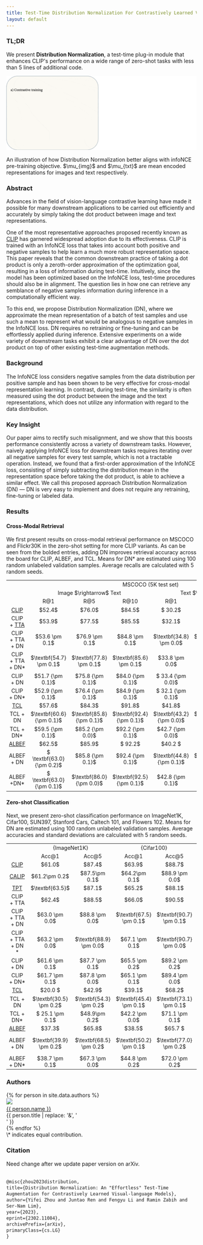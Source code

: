 ```yaml
---
title: Test-Time Distribution Normalization For Contrastively Learned Vision-language Models
layout: default
---
```


<script type="text/x-mathjax-config">
  MathJax.Hub.Config({tex2jax: {inlineMath: [['$','$'], ['\\(','\\)']]}});
</script>
<script
  src="https://cdn.mathjax.org/mathjax/latest/MathJax.js?config=TeX-AMS-MML_HTMLorMML"
  type="text/javascript">
</script>

### TL;DR

We present **Distribution Normalization**, a test-time plug-in module that enhances CLIP's performance on a wide range of zero-shot tasks with less than 5 lines of additional code.

<p align="center">
    <img src="images/dn.gif" alt="Image" />
    <figcaption>An illustration of how Distribution Normalization better aligns with infoNCE pre-training objective. $\mu_{img}$ and $\mu_{txt}$ are mean encoded representations for images and text respectively.</figcaption>
</p>

### Abstract

Advances in the field of vision-language contrastive learning have made it possible for many downstream applications to be carried out efficiently and accurately by simply taking the dot product between image and text representations.

One of the most representative approaches proposed recently known as [CLIP](https://arxiv.org/abs/2103.00020) has garnered widespread adoption due to its effectiveness. CLIP is trained with an InfoNCE loss that takes into account both positive and negative samples to help learn a much more robust representation space. This paper reveals that the common downstream practice of taking a dot product is only a zeroth-order approximation of the optimization goal, resulting in a loss of information during test-time. Intuitively, since the model has been optimized based on the InfoNCE loss, test-time procedures should also be in alignment. The question lies in how one can retrieve any semblance of negative samples information during inference in a computationally efficient way.

To this end, we propose Distribution Normalization (DN), where we approximate the mean representation of a batch of test samples and use such a mean to represent what would be analogous to negative samples in the InfoNCE loss. DN requires no retraining or fine-tuning and can be effortlessly applied during inference. Extensive experiments on a wide variety of downstream tasks exhibit a clear advantage of DN over the dot product on top of other existing test-time augmentation methods.

### Background

The InfoNCE loss considers negative samples from the data distribution per positive sample and has been shown to be very effective for cross-modal representation learning. In contrast, during test-time, the similarity is often measured using the dot product between the image and the text representations, which does not utilize any information with regard to the data distribution.

### Key Insight

Our paper aims to rectify such misalignment, and we show that this boosts performance consistently across a variety of downstream tasks. However, naively applying InfoNCE loss for downstream tasks requires iterating over all negative samples for every test sample, which is not a tractable operation. Instead, we found that a first-order approximation of the InfoNCE loss, consisting of simply subtracting the distribution mean in the representation space before taking the dot product, is able to achieve a similar effect. We call this proposed approach Distribution Normalization (DN) &mdash; DN is very easy to implement and does not require any retraining, fine-tuning or labeled data.

### Results

#### Cross-Modal Retrieval

We first present results on cross-modal retrieval performance on MSCOCO and Flickr30K in the zero-shot setting for more CLIP variants. As can be seen from the bolded entries, adding DN improves retrieval accuracy across the board for CLIP, ALBEF, and TCL. Means for DN\* are estimated using 100 random unlabeled validation samples. Average recalls are calculated with 5 random seeds.

<table>
    <tr>
        <td style="text-align:center;"></td>
        <td colspan="6" style="text-align:center;">MSCOCO (5K test set)</td>
        <td colspan="6" style="text-align:center;">Flickr30K (1K test set)</td>
    </tr>
    <tr>
        <td style="text-align:center;"></td>
        <td colspan="3" style="text-align:center;">Image $\rightarrow$ Text</td>
        <td colspan="3" style="text-align:center;">Text $\rightarrow$ Image</td>
        <td colspan="3" style="text-align:center;">Image $\rightarrow$ Text</td>
        <td colspan="3" style="text-align:center;">Text $\rightarrow$ Image
    </tr>
    <tr>
        <td style="text-align:center;"></td>
        <td style="text-align:center;">R@1</td>
        <td style="text-align:center;">R@5</td>
        <td style="text-align:center;">R@10</td>
        <td style="text-align:center;">R@1</td>
        <td style="text-align:center;">R@5</td>
        <td style="text-align:center;">R@10</td>
        <td style="text-align:center;">R@1</td>
        <td style="text-align:center;">R@5</td>
        <td style="text-align:center;">R@10</td>
        <td style="text-align:center;">R@1</td>
        <td style="text-align:center;">R@5</td>
        <td style="text-align:center;">R@10</td>
    </tr>
    <tr>
        <td style="text-align:center;"><a href="https://arxiv.org/abs/2103.00020" rel="noreferrer nofollow" target="_blank">CLIP</a></td>
        <td style="text-align:center;">$52.4$</td>
        <td style="text-align:center;">$76.0$</td>
        <td style="text-align:center;">$84.5$</td>
        <td style="text-align:center;">$ 30.2$</td>
        <td style="text-align:center;">$55.1$</td>
        <td style="text-align:center;">$66.4$</td>
        <td style="text-align:center;">$81.3$</td>
        <td style="text-align:center;">$95.0$</td>
        <td style="text-align:center;">$98.5$</td>
        <td style="text-align:center;">$62.7$</td>
        <td style="text-align:center;">$86.0$</td>
        <td style="text-align:center;">$92.0$</td>
    </tr>
    <tr>
        <td style="text-align:center;">CLIP + <a href="https://arxiv.org/abs/2011.11156" rel="noreferrer nofollow" target="_blank">TTA</a></td>
        <td style="text-align:center;">$53.9$</td>
        <td style="text-align:center;">$77.5$</td>
        <td style="text-align:center;">$85.5$</td>
        <td style="text-align:center;">$32.1$</td>
        <td style="text-align:center;">$57.5$</td>
        <td style="text-align:center;">$68.3$</td>
        <td style="text-align:center;">$83.2$</td>
        <td style="text-align:center;">$96.8$</td>
        <td style="text-align:center;">$98.4$</td>
        <td style="text-align:center;">$65.2$</td>
        <td style="text-align:center;">$87.9$</td>
        <td style="text-align:center;">$92.9$</td>
    </tr>
    <tr>
        <td style="text-align:center;">CLIP + TTA + DN</td>
        <td style="text-align:center;">$53.6 \pm 0.1$</td>
        <td style="text-align:center;">$76.9 \pm 0.1$</td>
        <td style="text-align:center;">$84.8 \pm 0.1$</td>
        <td style="text-align:center;">$\textbf{34.8} \pm 0.0$</td>
        <td style="text-align:center;">$\textbf{60.4} \pm 0.0$</td>
        <td style="text-align:center;">$\textbf{70.8} \pm 0.1$</td>
        <td style="text-align:center;">$\textbf{85.8} \pm 0.2$</td>
        <td style="text-align:center;">$\textbf{97.5} \pm 0.1$</td>
        <td style="text-align:center;">$\textbf{99.1} \pm 0.0$</td>
        <td style="text-align:center;">$\textbf{68.1} \pm 0.1$</td>
        <td style="text-align:center;">$\textbf{89.4} \pm 0.1$</td>
        <td style="text-align:center;">$\textbf{94.1} \pm 0.0$</td>
    </tr>
    <tr>
        <td style="text-align:center;">CLIP + TTA + DN*</td>
        <td style="text-align:center;">$\textbf{54.7} \pm 0.1$</td>
        <td style="text-align:center;">$\textbf{77.8} \pm 0.1$</td>
        <td style="text-align:center;">$\textbf{85.6} \pm 0.1$</td>
        <td style="text-align:center;">$33.8 \pm 0.0$</td>
        <td style="text-align:center;">$59.4 \pm 0.0$</td>
        <td style="text-align:center;">$70.1 \pm 0.0$</td>
        <td style="text-align:center;">$\textbf{85.8} \pm 0.1 $</td>
        <td style="text-align:center;">$\textbf{97.5} \pm 0.1$</td>
        <td style="text-align:center;">$98.8 \pm 0.1$</td>
        <td style="text-align:center;">$67.6 \pm 0.0$</td>
        <td style="text-align:center;">$89.1 \pm 0.0$</td>
        <td style="text-align:center;">$93.9 \pm 0.1$</td>
    </tr>
    <tr>
        <td style="text-align:center;">CLIP + DN</td>
        <td style="text-align:center;">$51.7 {\pm 0.1}$</td>
        <td style="text-align:center;">$75.8 {\pm 0.1}$</td>
        <td style="text-align:center;">$84.0 {\pm 0.1}$</td>
        <td style="text-align:center;">$ 33.4 {\pm 0.0}$</td>
        <td style="text-align:center;">$58.6 {\pm 0.1}$</td>
        <td style="text-align:center;">$69.4 {\pm 0.1}$</td>
        <td style="text-align:center;">$83.3 {\pm 0.2} $</td>
        <td style="text-align:center;">$96.4 {\pm 0.1}$</td>
        <td style="text-align:center;">$98.6 {\pm 0.1}$</td>
        <td style="text-align:center;">$66.2 {\pm 0.1}$</td>
        <td style="text-align:center;">$88.2 {\pm 0.1}$</td>
        <td style="text-align:center;">$93.3 {\pm 0.1}$</td>
    </tr>
    <tr>
        <td style="text-align:center;">CLIP + DN*</td>
        <td style="text-align:center;">$52.9 {\pm 0.1}$</td>
        <td style="text-align:center;">$76.4 {\pm 0.1}$</td>
        <td style="text-align:center;">$84.9 {\pm 0.1}$</td>
        <td style="text-align:center;">$ 32.1 {\pm 0.1}$</td>
        <td style="text-align:center;">$57.4 {\pm 0.0}$</td>
        <td style="text-align:center;">${68.3} {\pm 0.1}$</td>
        <td style="text-align:center;">${83.5} {\pm 0.1} $</td>
        <td style="text-align:center;">$96.2 {\pm 0.0}$</td>
        <td style="text-align:center;">$98.5 {\pm 0.1}$</td>
        <td style="text-align:center;">$64.8 {\pm 0.2}$</td>
        <td style="text-align:center;">$87.5 {\pm 0.1}$</td>
        <td style="text-align:center;">$93.1 {\pm 0.0}$</td>
    </tr>
    <tr>
        <td style="text-align:center;"><a href="https://arxiv.org/abs/2202.10401" rel="noreferrer nofollow" target="_blank">TCL</a></td>
        <td style="text-align:center;">$57.6$</td>
        <td style="text-align:center;">$84.3$</td>
        <td style="text-align:center;">$91.8$</td>
        <td style="text-align:center;">$41.8$</td>
        <td style="text-align:center;">$70.6$</td>
        <td style="text-align:center;">$ 80.6$</td>
        <td style="text-align:center;">$ 73.8$</td>
        <td style="text-align:center;">$93.3$</td>
        <td style="text-align:center;">$ 96.9$</td>
        <td style="text-align:center;">$59.1$</td>
        <td style="text-align:center;">$84.6$</td>
        <td style="text-align:center;">$91.1$</td>
    </tr>
    <tr>
        <td style="text-align:center;">TCL + DN</td>
        <td style="text-align:center;">$\textbf{60.6} {\pm 0.1}$</td>
        <td style="text-align:center;">$\textbf{85.8} {\pm 0.1}$</td>
        <td style="text-align:center;">$\textbf{92.4} {\pm 0.1}$</td>
        <td style="text-align:center;">$\textbf{43.2} {\pm 0.0}$</td>
        <td style="text-align:center;">$\textbf{71.8} {\pm 0.1}$</td>
        <td style="text-align:center;">$\textbf{81.6} {\pm 0.0}$</td>
        <td style="text-align:center;">$77.5 {\pm 0.5}$</td>
        <td style="text-align:center;">$94.1 {\pm 0.2}$</td>
        <td style="text-align:center;">$\textbf{96.9} {\pm 0.2}$</td>
        <td style="text-align:center;">$59.8 {\pm 0.2}$</td>
        <td style="text-align:center;">$84.9 {\pm 0.1}$</td>
        <td style="text-align:center;">$91.1 {\pm 0.1}$</td>
    </tr>
    <tr>
        <td style="text-align:center;">TCL + DN*</td>
        <td style="text-align:center;">$59.5 {\pm 0.1}$</td>
        <td style="text-align:center;">$85.2 {\pm 0.0}$</td>
        <td style="text-align:center;">$92.2 {\pm 0.1}$</td>
        <td style="text-align:center;">$42.7 {\pm 0.0}$</td>
        <td style="text-align:center;">$71.5 {\pm 0.0}$</td>
        <td style="text-align:center;">$81.3 {\pm 0.0}$</td>
        <td style="text-align:center;">$75.5 {\pm 0.0}$</td>
        <td style="text-align:center;">$\textbf{94.4} {\pm 0.1}$</td>
        <td style="text-align:center;">$ 96.9 {\pm 0.1}$</td>
        <td style="text-align:center;">$\textbf{60.0} {\pm 0.1}$</td>
        <td style="text-align:center;">$\textbf{85.1} {\pm 0.0}$</td>
        <td style="text-align:center;">$91.1 {\pm 0.0}$</td>
    </tr>
    <tr>
        <td style="text-align:center;"><a href="https://arxiv.org/abs/2107.07651" rel="noreferrer nofollow" target="_blank">ALBEF</a></td>
        <td style="text-align:center;">$62.5$</td>
        <td style="text-align:center;">$85.9$</td>
        <td style="text-align:center;">$ 92.2$</td>
        <td style="text-align:center;">$40.2 $</td>
        <td style="text-align:center;">$68.4$</td>
        <td style="text-align:center;">$78.9$</td>
        <td style="text-align:center;">$78.2$</td>
        <td style="text-align:center;">$95.5$</td>
        <td style="text-align:center;">$97.9$</td>
        <td style="text-align:center;">$59.9$</td>
        <td style="text-align:center;">$84.8$</td>
        <td style="text-align:center;">$90.6$</td>
    </tr>
    <tr>
        <td style="text-align:center;">ALBEF + DN</td>
        <td style="text-align:center;">$ \textbf{63.0} {\pm 0.2}$</td>
        <td style="text-align:center;">$85.8 {\pm 0.1}$</td>
        <td style="text-align:center;">$92.4 {\pm 0.1}$</td>
        <td style="text-align:center;">$\textbf{44.8} {\pm 0.1}$</td>
        <td style="text-align:center;">$\textbf{72.5} {\pm 0.0}$</td>
        <td style="text-align:center;">$\textbf{82.0} {\pm 0.0}$</td>
        <td style="text-align:center;">$\textbf{80.6} {\pm 0.1}$</td>
        <td style="text-align:center;">$\textbf{96.2} {\pm 0.1}$</td>
        <td style="text-align:center;">$\textbf{98.3} {\pm 0.1}$</td>
        <td style="text-align:center;">$\textbf{64.1} {\pm 0.0}$</td>
        <td style="text-align:center;">$\textbf{87.1} {\pm 0.1}$</td>
        <td style="text-align:center;">$\textbf{92.3} {\pm 0.1}$</td>
    </tr>
    <tr>
        <td style="text-align:center;">ALBEF +DN*</td>
        <td style="text-align:center;">$ \textbf{63.0} {\pm 0.1}$</td>
        <td style="text-align:center;">$\textbf{86.0} {\pm 0.0}$</td>
        <td style="text-align:center;">$\textbf{92.5} {\pm 0.1}$</td>
        <td style="text-align:center;">$42.8 {\pm 0.1}$</td>
        <td style="text-align:center;">$70.8 {\pm 0.0}$</td>
        <td style="text-align:center;">$80.7 {\pm 0.0}$</td>
        <td style="text-align:center;">$79.2 {\pm 0.1}$</td>
        <td style="text-align:center;">$\textbf{96.2} {\pm 0.0}$</td>
        <td style="text-align:center;">$98.0 {\pm 0.0}$</td>
        <td style="text-align:center;">$62.4 {\pm 0.1}$</td>
        <td style="text-align:center;">$86.1 {\pm 0.1}$</td>
        <td style="text-align:center;">$91.9 {\pm 0.1}$</td>
    </tr>
</table>

#### Zero-shot Classification

Next, we present zero-shot classification performance on ImageNet1K, Cifar100, SUN397, Stanford Cars, Caltech 101, and Flowers 102. Means for DN are estimated using 100 random unlabeled validation samples. Average accuracies and standard deviations are calculated with 5 random seeds.

<table>
    <tr>
        <td style="text-align:center;"></td>
        <td colspan="2" style="text-align:center;">{ImageNet1K}</td>
        <td colspan="2" style="text-align:center;">{Cifar100}</td>
        <td colspan="2" style="text-align:center;">{SUN397}</td>
        <td colspan="2" style="text-align:center;">{Stanford Cars}</td>
        <td colspan="2" style="text-align:center;">{Caltech 101}</td>
        <td colspan="2" style="text-align:center;">{Flowers 102}</td>
    </tr>
    <tr>
        <td style="text-align:center;"></td>
        <td style="text-align:center;">Acc@1</td>
        <td style="text-align:center;">Acc@5</td>
        <td style="text-align:center;">Acc@1</td>
        <td style="text-align:center;">Acc@5</td>
        <td style="text-align:center;">Acc@1</td>
        <td style="text-align:center;">Acc@5</td>
        <td style="text-align:center;">Acc@1</td>
        <td style="text-align:center;">Acc@5</td>
        <td style="text-align:center;">Acc@1</td>
        <td style="text-align:center;">Acc@5</td>
        <td style="text-align:center;">Acc@1</td>
        <td style="text-align:center;">Acc@5</td>
    </tr>
    <tr>
        <td style="text-align:center;"><a href="https://arxiv.org/abs/2103.00020" rel="noreferrer nofollow" target="_blank">CLIP</a></td>
        <td style="text-align:center;">$61.0$</td>
        <td style="text-align:center;">$87.4$</td>
        <td style="text-align:center;">$63.9$</td>
        <td style="text-align:center;">$88.7$</td>
        <td style="text-align:center;">$56.1$</td>
        <td style="text-align:center;">$89.4$</td>
        <td style="text-align:center;">${58.6}$</td>
        <td style="text-align:center;">${90.9}$</td>
        <td style="text-align:center;">$82.3$</td>
        <td style="text-align:center;">$95.0$</td>
        <td style="text-align:center;">$62.1$</td>
        <td style="text-align:center;">$83.8$</td>
    </tr>
    <tr>
        <td style="text-align:center;"><a href="https://arxiv.org/abs/2209.14169" rel="noreferrer nofollow" target="_blank">CALIP</a></td>
        <td style="text-align:center;">$61.2\pm 0.2$</td>
        <td style="text-align:center;">$87.5\pm 0.1$</td>
        <td style="text-align:center;">$64.2\pm 0.1$</td>
        <td style="text-align:center;">$88.9 \pm 0.0$</td>
        <td style="text-align:center;">$56.1\pm 0.1$</td>
        <td style="text-align:center;">$89.3 \pm 0.1$</td>
        <td style="text-align:center;">$58.7\pm 0.0$</td>
        <td style="text-align:center;">$90.1 \pm 0.0$</td>
        <td style="text-align:center;">$82.5 \pm 0.1$</td>
        <td style="text-align:center;">$95.1\pm 0.0$</td>
        <td style="text-align:center;">$62.2 \pm 0.1$</td>
        <td style="text-align:center;">$83.4 \pm 0.0$</td>
    </tr>
    <tr>
        <td style="text-align:center;"><a href="https://arxiv.org/abs/2209.07511" rel="noreferrer nofollow" target="_blank">TPT</a></td>
        <td style="text-align:center;">$\textbf{63.5}$</td>
        <td style="text-align:center;">$87.1$</td>
        <td style="text-align:center;">$65.2$</td>
        <td style="text-align:center;">$88.1$</td>
        <td style="text-align:center;">$\textbf{59.4}$</td>
        <td style="text-align:center;">$88.8$</td>
        <td style="text-align:center;">$\textbf{61.5}$</td>
        <td style="text-align:center;">$90.2$</td>
        <td style="text-align:center;">$83.2$</td>
        <td style="text-align:center;">$96.0$</td>
        <td style="text-align:center;">$\textbf{64.5}$</td>
        <td style="text-align:center;">$81.3$</td>
    </tr>
    <tr>
        <td style="text-align:center;">CLIP + TTA</td>
        <td style="text-align:center;">$62.4$</td>
        <td style="text-align:center;">$88.5$</td>
        <td style="text-align:center;">$66.0$</td>
        <td style="text-align:center;">$90.5$</td>
        <td style="text-align:center;">$56.9$</td>
        <td style="text-align:center;">$90.0$</td>
        <td style="text-align:center;">$60.8$</td>
        <td style="text-align:center;">$\textbf{92.3}$</td>
        <td style="text-align:center;">$82.5$</td>
        <td style="text-align:center;">$95.4$</td>
        <td style="text-align:center;">$62.5$</td>
        <td style="text-align:center;">$84.0$</td>
    </tr>
    <tr>
        <td style="text-align:center;">CLIP + TTA + DN</td>
        <td style="text-align:center;">$63.0 \pm 0.0$</td>
        <td style="text-align:center;">$88.8 \pm 0.0$</td>
        <td style="text-align:center;">$\textbf{67.5} \pm 0.1$</td>
        <td style="text-align:center;">$\textbf{90.7} \pm 0.1$</td>
        <td style="text-align:center;">$58.8 \pm 0.2$</td>
        <td style="text-align:center;">$\textbf{91.0} \pm 0.1$</td>
        <td style="text-align:center;">$60.3 \pm 0.2$</td>
        <td style="text-align:center;">$91.5 \pm 0.1$</td>
        <td style="text-align:center;">$\textbf{83.3} \pm 0.1$</td>
        <td style="text-align:center;">$95.4 \pm 0.0$</td>
        <td style="text-align:center;">$63.1 \pm 0.1$</td>
        <td style="text-align:center;">$84.3 \pm 0.1$</td>
    </tr>
    <tr>
        <td style="text-align:center;">CLIP + TTA + DN *</td>
        <td style="text-align:center;">$63.2 \pm 0.0$</td>
        <td style="text-align:center;">$\textbf{88.9} \pm 0.0$</td>
        <td style="text-align:center;">$67.1 \pm 0.1$</td>
        <td style="text-align:center;">$\textbf{90.7} \pm 0.0$</td>
        <td style="text-align:center;">$58.1 \pm 0.1$</td>
        <td style="text-align:center;">$90.7 \pm 0.0$</td>
        <td style="text-align:center;">$\textbf{61.5} \pm 0.1$</td>
        <td style="text-align:center;">$92.2 \pm 0.0$</td>
        <td style="text-align:center;">$83.1 \pm 0.0$</td>
        <td style="text-align:center;">$\textbf{95.5} \pm 0.0$</td>
        <td style="text-align:center;">$63.5 \pm 0.1$</td>
        <td style="text-align:center;">$\textbf{84.5} \pm 0.0$</td>
    </tr>
    <tr>
        <td style="text-align:center;">CLIP + DN</td>
        <td style="text-align:center;">$61.6 \pm 0.1$</td>
        <td style="text-align:center;">$87.7 \pm 0.1$</td>
        <td style="text-align:center;">$65.5 \pm 0.2$</td>
        <td style="text-align:center;">$89.2 \pm 0.2$</td>
        <td style="text-align:center;">$57.9 \pm 0.1$</td>
        <td style="text-align:center;">$90.5 \pm 0.1$</td>
        <td style="text-align:center;">$57.5 \pm 0.1$</td>
        <td style="text-align:center;">$90.5 \pm 0.1$</td>
        <td style="text-align:center;">$82.9 \pm 0.1$</td>
        <td style="text-align:center;">$94.9 \pm 0.1$</td>
        <td style="text-align:center;">$62.7 \pm 0.1$</td>
        <td style="text-align:center;">$84.1 \pm 0.1$</td>
    </tr>
    <tr>
        <td style="text-align:center;">CLIP + DN*</td>
        <td style="text-align:center;">$61.7 \pm 0.1$</td>
        <td style="text-align:center;">$87.8 \pm 0.0$</td>
        <td style="text-align:center;">$65.1 \pm 0.1$</td>
        <td style="text-align:center;">$89.4 \pm 0.0$</td>
        <td style="text-align:center;">$57.3 \pm 0.0$</td>
        <td style="text-align:center;">$90.2 \pm 0.1$</td>
        <td style="text-align:center;">$58.6 \pm 0.1$</td>
        <td style="text-align:center;">$90.7 \pm 0.0$</td>
        <td style="text-align:center;">$82.8 \pm 0.0$</td>
        <td style="text-align:center;">$95.1 \pm 0.0$</td>
        <td style="text-align:center;">$62.9 \pm 0.1$</td>
        <td style="text-align:center;">$84.3 \pm 0.1$</td>
    </tr>
    <tr>
        <td style="text-align:center;"><a href="https://arxiv.org/abs/2202.10401" rel="noreferrer nofollow" target="_blank">TCL</a></td>
        <td style="text-align:center;">$20.0 $</td>
        <td style="text-align:center;">$42.9$</td>
        <td style="text-align:center;">$39.1$</td>
        <td style="text-align:center;">$68.2$</td>
        <td style="text-align:center;">$28.6$</td>
        <td style="text-align:center;">$63.4$</td>
        <td style="text-align:center;">$ 2.0$</td>
        <td style="text-align:center;">$ 8.7 $</td>
        <td style="text-align:center;">$58.8$</td>
        <td style="text-align:center;">$80.1$</td>
        <td style="text-align:center;">$24.4$</td>
        <td style="text-align:center;">$42.6$</td>
    </tr>
    <tr>
        <td style="text-align:center;">TCL + DN</td>
        <td style="text-align:center;">$\textbf{30.5} \pm 0.2$</td>
        <td style="text-align:center;">$\textbf{54.3} \pm 0.2$</td>
        <td style="text-align:center;">$\textbf{45.4} \pm 0.1$</td>
        <td style="text-align:center;">$\textbf{73.1} \pm  0.1$</td>
        <td style="text-align:center;">$\textbf{36.2} \pm 0.2$</td>
        <td style="text-align:center;">$\textbf{70.8} \pm 0.3$</td>
        <td style="text-align:center;">$\textbf{2.6} \pm 0.1$</td>
        <td style="text-align:center;">$\textbf{10.7} \pm 0.1$</td>
        <td style="text-align:center;">$\textbf{66.7} \pm 0.1$</td>
        <td style="text-align:center;">$\textbf{81.8} \pm 0.1$</td>
        <td style="text-align:center;">$\textbf{28.5} \pm 0.1$</td>
        <td style="text-align:center;">$\textbf{48.4} \pm 0.2$</td>
    </tr>
    <tr>
        <td style="text-align:center;">TCL + DN*</td>
        <td style="text-align:center;">$ 25.1 \pm 0.1$</td>
        <td style="text-align:center;">$48.9\pm 0.2$</td>
        <td style="text-align:center;">$42.2 \pm 0.0$</td>
        <td style="text-align:center;">$71.1 \pm  0.1$</td>
        <td style="text-align:center;">$31.8 \pm 0.1$</td>
        <td style="text-align:center;">$66.8 \pm 0.2$</td>
        <td style="text-align:center;">$2.4 \pm 0.0$</td>
        <td style="text-align:center;">$9.5 \pm 0.1$</td>
        <td style="text-align:center;">$63.9 \pm 0.1$</td>
        <td style="text-align:center;">$81.1 \pm 0.0$</td>
        <td style="text-align:center;">$27.2 \pm 0.1$</td>
        <td style="text-align:center;">$45.7 \pm 0.1$</td>
    </tr>
    <tr>
        <td style="text-align:center;"><a href="https://arxiv.org/abs/2107.07651" rel="noreferrer nofollow" target="_blank">ALBEF</a></td>
        <td style="text-align:center;">$37.3$</td>
        <td style="text-align:center;">$65.8$</td>
        <td style="text-align:center;">$38.5$</td>
        <td style="text-align:center;">$65.7 $</td>
        <td style="text-align:center;">$ 45.6$</td>
        <td style="text-align:center;">$81.5$</td>
        <td style="text-align:center;">$25.0 $</td>
        <td style="text-align:center;">$61.0$</td>
        <td style="text-align:center;">$66.0$</td>
        <td style="text-align:center;">$86.3$</td>
        <td style="text-align:center;">$26.9$</td>
        <td style="text-align:center;">$49.1$</td>
    </tr>
    <tr>
        <td style="text-align:center;">ALBEF + DN</td>
        <td style="text-align:center;">$\textbf{39.9} \pm 0.2$</td>
        <td style="text-align:center;">$\textbf{68.5} \pm 0.2$</td>
        <td style="text-align:center;">$\textbf{50.2} \pm 0.1$</td>
        <td style="text-align:center;">$\textbf{77.0} \pm 0.2$</td>
        <td style="text-align:center;">$\textbf{46.7} \pm 0.1$</td>
        <td style="text-align:center;">$ \textbf{82.4} \pm 0.1$</td>
        <td style="text-align:center;">$\textbf{26.0} \pm 0.2$</td>
        <td style="text-align:center;">$\textbf{62.0} \pm 0.3$</td>
        <td style="text-align:center;">$\textbf{71.5} \pm 0.3$</td>
        <td style="text-align:center;">$\textbf{88.9} \pm 0.1$</td>
        <td style="text-align:center;">$\textbf{33.1} \pm 0.2$</td>
        <td style="text-align:center;">$\textbf{54.4} \pm 0.1$</td>
    </tr>
    <tr>
        <td style="text-align:center;">ALBEF + DN*</td>
        <td style="text-align:center;">$38.7 \pm 0.1$</td>
        <td style="text-align:center;">$67.3 \pm 0.0$</td>
        <td style="text-align:center;">$44.8 \pm 0.2$</td>
        <td style="text-align:center;">$72.0 \pm 0.2$</td>
        <td style="text-align:center;">$46.3 \pm 0.1$</td>
        <td style="text-align:center;">$ 82.0 \pm 0.0$</td>
        <td style="text-align:center;">$\textbf{26.0} \pm 0.1$</td>
        <td style="text-align:center;">$61.7 \pm 0.2$</td>
        <td style="text-align:center;">$68.9 \pm 0.4$</td>
        <td style="text-align:center;">$87.6 \pm 0.2$</td>
        <td style="text-align:center;">$29.9 \pm 0.1$</td>
        <td style="text-align:center;">$51.9 \pm 0.1$</td>
    </tr>
</table>

### Authors

<div>
<div style="text-align: left;">
{% for person in site.data.authors %}
<div class="person">
  <img src="{{ person.image }}" width=140 /><br>
  <a href="{{ person.url | relative_url }}">{{ person.name }}</a><br>
  <span>{{ person.title | replace: '&', '<br>' }}</span>
</div>
{% endfor %}
</div></div>
\* indicates equal contribution.

### Citation

Need change after we update paper version on arXiv.

```

@misc{zhou2023distribution,
title={Distribution Normalization: An "Effortless" Test-Time Augmentation for Contrastively Learned Visual-language Models},
author={Yifei Zhou and Juntao Ren and Fengyu Li and Ramin Zabih and Ser-Nam Lim},
year={2023},
eprint={2302.11084},
archivePrefix={arXiv},
primaryClass={cs.LG}
}

```
